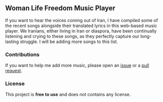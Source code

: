 ## Woman Life Freedom Music Player 
If you want to hear the voices coming out of Iran, I have compiled some of the recent songs alongside their translated lyrics in this web-based music player. We Iranians, either living in Iran or diaspora, have been continually listening and crying to these songs, as they perfectly capture our long-lasting struggle. I will be adding more songs to this list.

### Contributions 
If you want to help me add more music, please open an [issue](https://github.com/wlf-music/player/issues) or a [pull request](https://github.com/wlf-music/player/pulls). 

### License
This project is **free to use** and does not contains any license.

